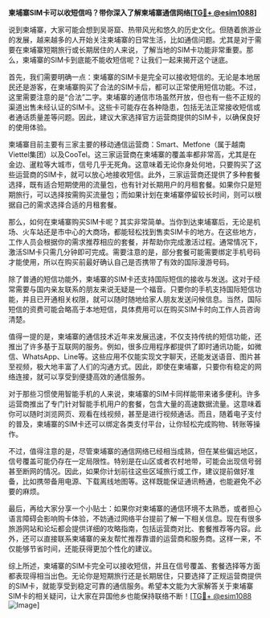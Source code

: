 **柬埔寨SIM卡可以收短信吗？带你深入了解柬埔寨通信网络[[TG💪+ @esim1088](https://t.me/s/esim1088)]**

说到柬埔寨，大家可能会想到吴哥窟、热带风光和悠久的历史文化。但随着旅游业的发展，越来越多的人开始关注柬埔寨的日常生活，比如通信问题。尤其是对于需要在柬埔寨短期旅行或长期居住的人来说，了解当地的SIM卡功能非常重要。那么，柬埔寨的SIM卡到底能不能收短信呢？让我们一起来揭开这个谜底。

首先，我们需要明确一点：柬埔寨的SIM卡是完全可以接收短信的。无论是本地居民还是游客，在柬埔寨购买了合法的SIM卡后，都可以正常使用短信功能。不过，这里需要注意的是“合法”二字。柬埔寨的通信市场虽然开放，但也有一些不正规的渠道出售未经认证的SIM卡。这些卡可能存在各种隐患，包括无法正常接收短信或者通话质量差等问题。因此，建议大家选择官方运营商提供的SIM卡，以确保良好的使用体验。

柬埔寨目前主要有三家主要的移动通信运营商：Smart、Metfone（属于越南Viettel集团）以及CooTel。这三家运营商在柬埔寨的覆盖率都非常高，尤其是在金边、暹粒等大城市，信号几乎无死角。这意味着无论你身处何地，只要购买了这些运营商的SIM卡，就可以放心地接收短信。此外，三家运营商还提供了多种套餐选择，既有适合短期使用的流量包，也有针对长期用户的月租套餐。如果你只是短期旅行，可以选择按需购买流量包；而如果计划在柬埔寨停留较长时间，则可以根据自己的需求选择合适的月租套餐。

那么，如何在柬埔寨购买SIM卡呢？其实非常简单。当你到达柬埔寨后，无论是机场、火车站还是市中心的大商场，都能轻松找到售卖SIM卡的地方。在这些地方，工作人员会根据你的需求推荐相应的套餐，并帮助你完成激活过程。通常情况下，激活SIM卡只需几分钟即可完成。需要注意的是，部分套餐可能需要绑定手机号码才能使用，所以在购买前最好确认自己是否携带了有效的国际漫游号码。

除了普通的短信功能外，柬埔寨的SIM卡还支持国际短信的接收与发送。这对于经常需要与国内亲友联系的朋友来说无疑是一个福音。只要你的手机支持国际短信功能，并且已开通相关权限，就可以随时随地给家人朋友发送问候信息。当然，国际短信的资费可能会略高于本地短信，具体费用可以在购买SIM卡时向工作人员咨询清楚。

值得一提的是，柬埔寨的通信技术近年来发展迅速，不仅支持传统的短信功能，还推出了许多基于互联网的服务。例如，很多应用程序都提供了即时通讯功能，如微信、WhatsApp、Line等。这些应用不仅能实现文字聊天，还能发送语音、图片甚至视频，极大地丰富了人们的沟通方式。因此，即使在柬埔寨，只要你有稳定的网络连接，就可以享受到便捷高效的通信服务。

对于那些习惯使用智能手机的人来说，柬埔寨的SIM卡同样能带来诸多便利。许多运营商推出了专门针对智能手机用户的套餐，包含大量的高速数据流量。这意味着你可以随时浏览网页、观看在线视频，甚至是进行视频通话。而且，随着电子支付的普及，柬埔寨的SIM卡还可以绑定各类支付平台，让你轻松完成购物、转账等操作。

不过，值得注意的是，尽管柬埔寨的通信网络已经相当成熟，但在某些偏远地区，信号覆盖可能仍存在一定局限性。特别是在山区或者农村地带，可能会出现信号弱甚至断网的情况。因此，如果你计划前往这些区域旅行或工作，建议提前做好准备，比如携带备用电源、下载离线地图等。这样既能保证通讯畅通，也能避免不必要的麻烦。

最后，再给大家分享一个小贴士：如果你对柬埔寨的通信环境不太熟悉，或者担心语言障碍会影响购卡体验，不妨通过网络平台提前了解一下相关信息。现在有很多旅游网站和论坛都会提供详细的攻略指南，包括运营商对比、套餐推荐等内容。此外，还可以直接联系柬埔寨的亲友帮忙推荐靠谱的运营商和服务商。这样一来，不仅能够节省时间，还能获得更加个性化的建议。

综上所述，柬埔寨的SIM卡完全可以接收短信，并且在信号覆盖、套餐选择等方面都表现得相当出色。无论你是短期旅行还是长期居住，只要选择了正规运营商提供的SIM卡，就能享受到稳定可靠的通信服务。希望本文能为大家解答关于柬埔寨SIM卡的相关疑问，让大家在异国他乡也能保持联络不断！[[TG💪+ @esim1088](https://t.me/s/esim1088) ![Image](https://i.postimg.cc/4NQfJmqS/Snipaste-2025-05-13-00-14-12.png)]